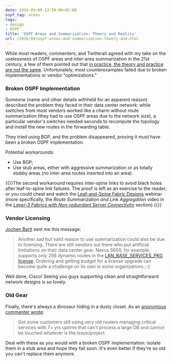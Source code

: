 ```yaml
---
date: 2016-09-09 13:59:00+02:00
ospf_tag: areas
tags:
- design
- OSPF
title: 'OSPF Areas and Summarization: Theory and Reality'
url: /2016/09/ospf-areas-and-summarization-theory-and.html
---
```

While most readers, commenters, and Twitterati agreed with my take on the uselessness of OSPF areas and inter-area summarization in the 21st century, a few of them pointed out that [in practice, the theory and practice are not the same](http://c2.com/cgi/wiki?DifferenceBetweenTheoryAndPractice). Unfortunately, most counterexamples failed due to broken implementations or vendor "optimizations."
<!--more-->
### Broken OSPF Implementation

Someone (name and other details withheld for an apparent reason) described the problem they faced in their data center network: while switches from most vendors worked like a charm without route summarization (they had to use OSPF areas due to the network size), a particular vendor's switches needed seconds to recompute the topology and install the new routes in the forwarding table.

They tried using BGP, and the problem disappeared, proving it must have been a broken OSPF implementation.

Potential workarounds:

-   Use BGP;
-   Use stub areas, either with aggressive summarization or as totally stubby areas (no inter-area routes inserted into an area).

{{<note warn>}}The second workaround requires inter-spine links to avoid black holes after leaf-to-spine link failures. The proof is left as an exercise to the reader, or you could cheat and watch the [Leaf-and-Spine Fabric Designs](http://www.ipspace.net/Leaf-and-Spine_Fabric_Designs) webinar (more specifically, the *Route Summarization and Link Aggregation* video in the [*Layer-3 Fabrics with Non-redundant Server Connectivity*](http://content.ipspace.net/get/Clos#Layer-3%20Fabrics%20with%20Non-Redundant%20Server%20Connectivity) section).{{</note>}}

### Vendor Licensing

[Jochen Bartl](https://www.linkedin.com/in/jochenbartl) sent me this message:

> Another sad but valid reason to use summarization could also be due to licensing. There are still vendors out there who put artificial limitations on their data center gear. Nexus 5600, for example, supports only 256 dynamic routes in the [LAN_BASE_SERVICES_PKG license](http://www.cisco.com/c/en/us/td/docs/switches/datacenter/sw/nx-os/licensing/guide/b_Cisco_NX-OS_Licensing_Guide/b_Cisco_NX-OS_Licensing_Guide_chapter_01.html). Ordering and getting budget for a license upgrade can become quite a challenge on its own in some organizations ;-)

Well done, Cisco! Seeing you guys supporting clean and straightforward network designs is so lovely.

### Old Gear

Finally, there's always a dinosaur hiding in a dusty closet. As an [anonymous commenter wrote](https://blog.ipspace.net/2016/09/do-we-still-need-ospf-areas-and.html?showComment=1473093047491#c2289999859109206256):

> Got some customers still using very old routers managing critical services with 7+ yrs uptime that can't process a large DB and cannot be touched whatever is the issue/project.

Deal with these as you would with a broken OSPF implementation: isolate them in a stub area and hope they fail soon. It's even better if they're so old you can't replace them anymore.
